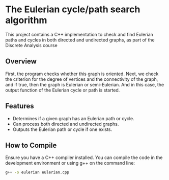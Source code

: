 # The Eulerian cycle/path search algorithm

This project contains a C++ implementation to check and find Eulerian paths and cycles in both directed and undirected graphs, as part of the Discrete Analysis course

## Overview

First, the program checks whether this graph is oriented. Next, we check the criterion for the degree of vertices and the connectivity of the graph, and if true, then the graph is Eulerian or semi-Eulerian. And in this case, the output function of the Eulerian cycle or path is started.

## Features

- Determines if a given graph has an Eulerian path or cycle.
- Can process both directed and undirected graphs.
- Outputs the Eulerian path or cycle if one exists.



## How to Compile

Ensure you have a C++ compiler installed. You can compile the code in the development environment or using  g++ on the command line:

```bash
g++ -o eulerian eulerian.cpp

